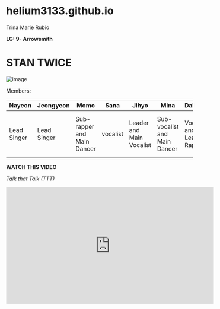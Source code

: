 # helium3133.github.io
Trina Marie Rubio

**LG: 9- Arrowsmith**
# **STAN TWICE**

![image](https://user-images.githubusercontent.com/122426680/212238230-bee9663f-f8be-4279-8366-8cec53b930f4.png)

Members:

| Nayeon | Jeongyeon | Momo | Sana | Jihyo | Mina | Dahyun | Chaeyoung | Tzuyu |
|--------|-----------|------|------|-------|------|--------|-----------|-------| 
| Lead Singer | Lead Singer | Sub-rapper and Main Dancer | vocalist | Leader and Main Vocalist | Sub-vocalist and Main Dancer | Vocalist and Lead Rapper | Main Rapper | Lead Dancer, Sub-vocalist, and Visual |

**WATCH THIS VIDEO**

*Talk that Talk (TTT)*

<iframe width="560" height="315" src="https://www.youtube.com/embed/YdeeXDO--cs" title="YouTube video player" frameborder="0" allow="accelerometer; autoplay; clipboard-write; encrypted-media; gyroscope; picture-in-picture; web-share" allowfullscreen></iframe>
